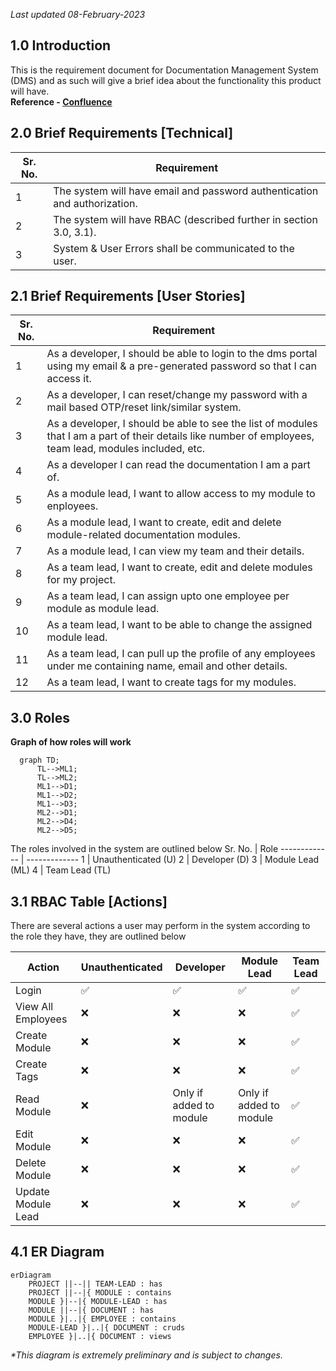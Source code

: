 _Last updated 08-February-2023_

## 1.0 Introduction

This is the requirement document for Documentation Management System (DMS) and as such will give a brief idea about the functionality this product will have.  
**Reference - [Confluence](https://www.atlassian.com/software/confluence)**

## 2.0 Brief Requirements [Technical]

| Sr. No. | Requirement                                                               |
| ------- | ------------------------------------------------------------------------- |
| 1       | The system will have email and password authentication and authorization. |
| 2       | The system will have RBAC (described further in section 3.0, 3.1).        |
| 3       | System & User Errors shall be communicated to the user.                   |

## 2.1 Brief Requirements [User Stories]

| Sr. No. | Requirement                                                                                                                                               |
| ------- | --------------------------------------------------------------------------------------------------------------------------------------------------------- |
| 1       | As a developer, I should be able to login to the dms portal using my email & a pre-generated password so that I can access it.                            |
| 2       | As a developer, I can reset/change my password with a mail based OTP/reset link/similar system.                                                           |
| 3       | As a developer, I should be able to see the list of modules that I am a part of their details like number of employees, team lead, modules included, etc. |
| 4       | As a developer I can read the documentation I am a part of.                                                                                               |
| 5       | As a module lead, I want to allow access to my module to enployees.                                                                                       |
| 6       | As a module lead, I want to create, edit and delete module-related documentation modules.                                                                 |
| 7       | As a module lead, I can view my team and their details.                                                                                                   |
| 8       | As a team lead, I want to create, edit and delete modules for my project.                                                                                 |
| 9       | As a team lead, I can assign upto one employee per module as module lead.                                                                                 |
| 10      | As a team lead, I want to be able to change the assigned module lead.                                                                                     |
| 11      | As a team lead, I can pull up the profile of any employees under me containing name, email and other details.                                             |
| 12      | As a team lead, I want to create tags for my modules.                                                                                                     |

## 3.0 Roles

**Graph of how roles will work**

```mermaid
  graph TD;
      TL-->ML1;
      TL-->ML2;
      ML1-->D1;
      ML1-->D2;
      ML1-->D3;
      ML2-->D1;
      ML2-->D4;
      ML2-->D5;
```

The roles involved in the system are outlined below
Sr. No. | Role
------------- | -------------
1 | Unauthenticated (U)
2 | Developer (D)
3 | Module Lead (ML)
4 | Team Lead (TL)

## 3.1 RBAC Table [Actions]

There are several actions a user may perform in the system according to the role they have, they are outlined below

| Action             | Unauthenticated    | Developer               | Module Lead             | Team Lead          |
| ------------------ | ------------------ | ----------------------- | ----------------------- | ------------------ |
| Login              | :white_check_mark: | :white_check_mark:      | :white_check_mark:      | :white_check_mark: |
| View All Employees | :x:                | :x:                     | :x:                     | :white_check_mark: |
| Create Module      | :x:                | :x:                     | :x:                     | :white_check_mark: |
| Create Tags        | :x:                | :x:                     | :x:                     | :white_check_mark: |
| Read Module        | :x:                | Only if added to module | Only if added to module | :white_check_mark: |
| Edit Module        | :x:                | :x:                     | :x:                     | :white_check_mark: |
| Delete Module      | :x:                | :x:                     | :x:                     | :white_check_mark: |
| Update Module Lead | :x:                | :x:                     | :x:                     | :white_check_mark: |

## 4.1 ER Diagram

```mermaid
erDiagram
    PROJECT ||--|| TEAM-LEAD : has
    PROJECT ||--|{ MODULE : contains
    MODULE }|--|{ MODULE-LEAD : has
    MODULE ||--|{ DOCUMENT : has
    MODULE }|..|{ EMPLOYEE : contains
    MODULE-LEAD }|..|{ DOCUMENT : cruds
    EMPLOYEE }|..|{ DOCUMENT : views
```

_\*This diagram is extremely preliminary and is subject to changes._
